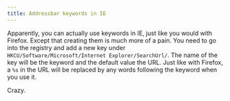 ```yaml
---
title: Addressbar keywords in IE
---
```

Apparently, you can actually use keywords in IE, just like you would with Firefox. Except that creating them is much more of a pain. You need to go into the registry and add a new key under `HKCU/Software/Microsoft/Internet Explorer/SearchUrl/`. The name of the key will be the keyword and the default value the URL. Just like with Firefox, a `%s` in the URL will be replaced by any words following the keyword when you use it.

Crazy.
